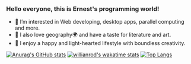 ### Hello everyone, this is Ernest's programming world!

- 💖 I’m interested in Web developing, desktop apps, parallel computing and more.
- 📔 I also love geography🌍 and have a taste for literature and art.
- 🥰 I enjoy a happy and light-hearted lifestyle with boundless creativity.

[![Anurag's GitHub stats](https://github-readme-stats.vercel.app/api?username=ErnestThePoet&count_private=true&show_icons=true&theme=algolia)](https://github.com/anuraghazra/github-readme-stats)
[![willianrod's wakatime stats](https://github-readme-stats.vercel.app/api/wakatime?username=ErnestThePoet&theme=algolia&v=2)](https://github.com/anuraghazra/github-readme-stats)
[![Top Langs](https://github-readme-stats.vercel.app/api/top-langs/?username=ErnestThePoet&layout=compact&count_private=true&theme=algolia)](https://github.com/anuraghazra/github-readme-stats)
